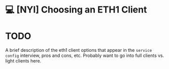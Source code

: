 # :computer: [NYI] Choosing an ETH1 Client

# TODO

A brief description of the eth1 client options that appear in the `service config` interview, pros and cons, etc.
Probably want to go into full clients vs. light clients here.